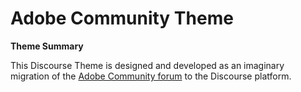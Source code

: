 # Adobe Community Theme

**Theme Summary**

This Discourse Theme is designed and developed as an imaginary migration of the [Adobe Community forum](https://community.adobe.com/) to the Discourse platform.
